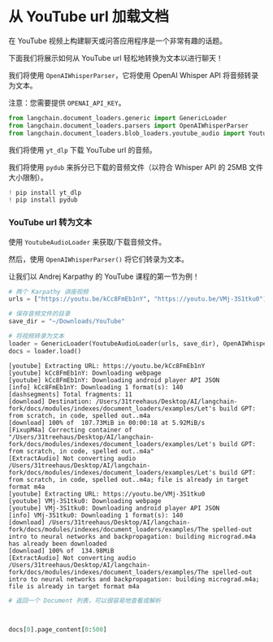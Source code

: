 # 从 YouTube url 加载文档

在 YouTube 视频上构建聊天或问答应用程序是一个非常有趣的话题。

下面我们将展示如何从 YouTube url 轻松地转换为文本以进行聊天！

我们将使用 `OpenAIWhisperParser`，它将使用 OpenAI Whisper API 将音频转录为文本。

注意：您需要提供 `OPENAI_API_KEY`。

```python
from langchain.document_loaders.generic import GenericLoader
from langchain.document_loaders.parsers import OpenAIWhisperParser
from langchain.document_loaders.blob_loaders.youtube_audio import YoutubeAudioLoader
```

我们将使用 `yt_dlp` 下载 YouTube url 的音频。

我们将使用 `pydub` 来拆分已下载的音频文件（以符合 Whisper API 的 25MB 文件大小限制）。


```python
! pip install yt_dlp
! pip install pydub
```

### YouTube url 转为文本

使用 `YoutubeAudioLoader` 来获取/下载音频文件。

然后，使用 `OpenAIWhisperParser()` 将它们转录为文本。

让我们以 Andrej Karpathy 的 YouTube 课程的第一节为例！


```python
# 两个 Karpathy 讲座视频
urls = ["https://youtu.be/kCc8FmEb1nY", "https://youtu.be/VMj-3S1tku0"]

# 保存音频文件的目录
save_dir = "~/Downloads/YouTube"

# 将视频转录为文本
loader = GenericLoader(YoutubeAudioLoader(urls, save_dir), OpenAIWhisperParser())
docs = loader.load()
```


    [youtube] Extracting URL: https://youtu.be/kCc8FmEb1nY
    [youtube] kCc8FmEb1nY: Downloading webpage
    [youtube] kCc8FmEb1nY: Downloading android player API JSON
    [info] kCc8FmEb1nY: Downloading 1 format(s): 140
    [dashsegments] Total fragments: 11
    [download] Destination: /Users/31treehaus/Desktop/AI/langchain-fork/docs/modules/indexes/document_loaders/examples/Let's build GPT: from scratch, in code, spelled out..m4a
    [download] 100% of  107.73MiB in 00:00:18 at 5.92MiB/s                   
    [FixupM4a] Correcting container of "/Users/31treehaus/Desktop/AI/langchain-fork/docs/modules/indexes/document_loaders/examples/Let's build GPT: from scratch, in code, spelled out..m4a"
    [ExtractAudio] Not converting audio /Users/31treehaus/Desktop/AI/langchain-fork/docs/modules/indexes/document_loaders/examples/Let's build GPT: from scratch, in code, spelled out..m4a; file is already in target format m4a
    [youtube] Extracting URL: https://youtu.be/VMj-3S1tku0
    [youtube] VMj-3S1tku0: Downloading webpage
    [youtube] VMj-3S1tku0: Downloading android player API JSON
    [info] VMj-3S1tku0: Downloading 1 format(s): 140
    [download] /Users/31treehaus/Desktop/AI/langchain-fork/docs/modules/indexes/document_loaders/examples/The spelled-out intro to neural networks and backpropagation: building micrograd.m4a has already been downloaded
    [download] 100% of  134.98MiB
    [ExtractAudio] Not converting audio /Users/31treehaus/Desktop/AI/langchain-fork/docs/modules/indexes/document_loaders/examples/The spelled-out intro to neural networks and backpropagation: building micrograd.m4a; file is already in target format m4a



```python
# 返回一个 Document 列表，可以很容易地查看或解析



docs[0].page_content[0:500]
```